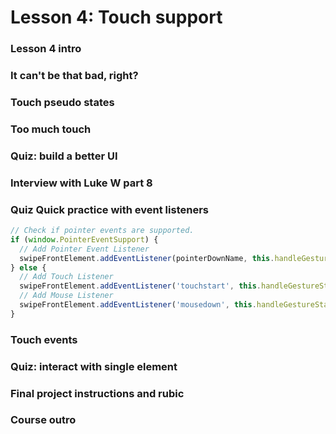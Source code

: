 # Lesson 4: Touch support

### Lesson 4 intro
### It can't be that bad, right?
### Touch pseudo states
### Too much touch
### Quiz: build a better UI
### Interview with Luke W part 8
### Quiz Quick practice with event listeners
```js
// Check if pointer events are supported.
if (window.PointerEventSupport) {
  // Add Pointer Event Listener
  swipeFrontElement.addEventListener(pointerDownName, this.handleGestureStart, true);
} else {
  // Add Touch Listener
  swipeFrontElement.addEventListener('touchstart', this.handleGestureStart, true);
  // Add Mouse Listener
  swipeFrontElement.addEventListener('mousedown', this.handleGestureStart, true);
}
```

### Touch events
### Quiz: interact with single element
### Final project instructions and rubic
### Course outro
